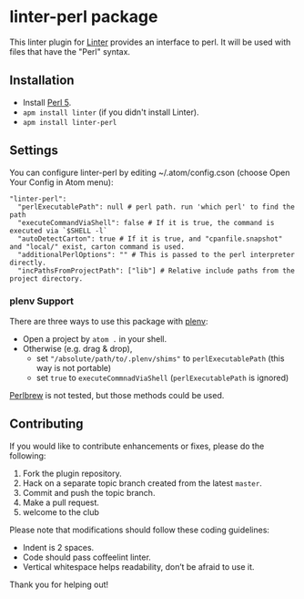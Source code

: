 linter-perl package
===================

This linter plugin for [Linter](https://github.com/AtomLinter/Linter) provides an interface to perl.
It will be used with files that have the "Perl" syntax.

## Installation

* Install [Perl 5](http://www.perl.org/).
* `apm install linter` (if you didn't install Linter).
* `apm install linter-perl`

## Settings
You can configure linter-perl by editing ~/.atom/config.cson (choose Open Your Config in Atom menu):

```
"linter-perl":
  "perlExecutablePath": null # perl path. run 'which perl' to find the path
  "executeCommandViaShell": false # If it is true, the command is executed via `$SHELL -l`
  "autoDetectCarton": true # If it is true, and "cpanfile.snapshot" and "local/" exist, carton command is used.
  "additionalPerlOptions": "" # This is passed to the perl interpreter directly.
  "incPathsFromProjectPath": ["lib"] # Relative include paths from the project directory.
```

### plenv Support

There are three ways to use this package with [plenv](https://github.com/tokuhirom/plenv):

- Open a project by `atom .` in your shell.
- Otherwise (e.g. drag & drop),
  - set `"/absolute/path/to/.plenv/shims"` to `perlExecutablePath` (this way is not portable)
  - set `true` to `executeCommnadViaShell` (`perlExecutablePath` is ignored)

[Perlbrew](http://perlbrew.pl/) is not tested, but those methods could be used.

## Contributing
If you would like to contribute enhancements or fixes, please do the following:

1. Fork the plugin repository.
1. Hack on a separate topic branch created from the latest `master`.
1. Commit and push the topic branch.
1. Make a pull request.
1. welcome to the club

Please note that modifications should follow these coding guidelines:

- Indent is 2 spaces.
- Code should pass coffeelint linter.
- Vertical whitespace helps readability, don’t be afraid to use it.

Thank you for helping out!
